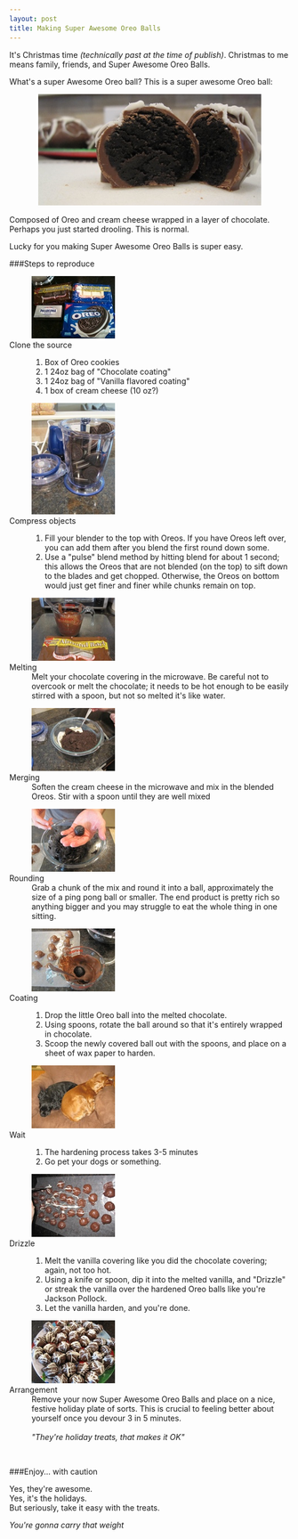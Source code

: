 ```yaml
--- 
layout: post
title: Making Super Awesome Oreo Balls     
---        
```


It's Christmas time _(technically past at the time of publish)_.  Christmas to me means family, friends, and Super Awesome Oreo Balls.

What's a super Awesome Oreo ball?  This is a super awesome Oreo ball:

<div align="center">
<a href="/images/oreo-balls/anatomy.JPG">
    <img src="/images/oreo-balls/anatomy-header.JPG" title="Anatomy of a super Awesome Oreo Ball" width="401" />  
</a>
</div>

Composed of Oreo and cream cheese wrapped in a layer of chocolate.  Perhaps you just started drooling.  This is normal.  

Lucky for you making Super Awesome Oreo Balls is super easy.  

###Steps to reproduce

<dl class="oreo-steps">
    <dd class="image">
        <a href="/images/oreo-balls/materials.jpg">
            <img src="/images/oreo-balls/materials-thumb.jpg" alt="Clone the source" width="150" />
        </a>
    </dd>
    <dt>Clone the source</dt>
    <dd>
        <ol>
            <li>Box of Oreo cookies</li>
            <li>1 24oz bag of "Chocolate coating"</li>
            <li>1 24oz bag of "Vanilla flavored coating"</li>
            <li>1 box of cream cheese (10 oz?)</li>
        </ol>
    </dd>
</dl>
<dl class="oreo-steps">
    <dd class="image">
        <a href="/images/oreo-balls/blender.jpg">
            <img src="/images/oreo-balls/blender-thumb.jpg" alt="Compress objects" width="150" />
        </a>
    </dd>
    <dt>Compress objects</dt>
    <dd>
        <ol>
            <li>
            Fill your blender to the top with Oreos.  If you have Oreos left over, you can add them after you blend the first round down some.  
            </li>
            <li>
            Use a "pulse" blend method by hitting blend for about 1 second; this allows the Oreos that are not blended (on the top) to sift down to the blades and get chopped.  Otherwise, the Oreos on bottom would just get finer and finer while chunks remain on top.  
            </li>
        </ol>
    </dd>
</dl>
<dl class="oreo-steps">
    <dd class="image">
        <a href="/images/oreo-balls/choco-melt.jpg">
            <img src="/images/oreo-balls/choco-melt-thumb.jpg" alt="Melting" width="150" />
        </a>
    </dd>
    <dt>Melting</dt>
    <dd>
        Melt your chocolate covering in the microwave.  Be careful not to overcook or melt the chocolate; it needs to be hot enough to be easily stirred with a spoon, but not so melted it's like water.
    </dd>
</dl>
<dl class="oreo-steps">
    <dd class="image">
        <a href="/images/oreo-balls/mix-o-and-c.jpg">
            <img src="/images/oreo-balls/mix-o-and-c-thumb.jpg" alt="Merging" width="150" />
        </a>
    </dd>
    <dt>Merging</dt>
    <dd>
        Soften the cream cheese in the microwave and mix in the blended Oreos.  Stir with a spoon until they are well mixed
    </dd>
</dl>
<dl class="oreo-steps">
    <dd class="image">
        <a href="/images/oreo-balls/oreo-ball.jpg">
            <img src="/images/oreo-balls/oreo-ball-thumb.jpg" alt="Rounding" width="150" />
        </a>
    </dd>
    <dt>Rounding</dt>
    <dd>
        Grab a chunk of the mix and round it into a ball, approximately the size of a ping pong ball or smaller.  The end product is pretty rich so anything bigger and you may struggle to eat the whole thing in one sitting.
    </dd>
</dl>
<dl class="oreo-steps">
    <dd class="image">
        <a href="/images/oreo-balls/oreo-chocolate.jpg">
            <img src="/images/oreo-balls/oreo-chocolate-thumb.jpg" alt="Coating" width="150" />
        </a>
    </dd>
    <dt>Coating</dt>
    <dd>
        <ol>
            <li>
                Drop the little Oreo ball into the melted chocolate.  
            </li>
            <li>
                Using spoons, rotate the ball around so that it's entirely wrapped in chocolate.
            </li>
            <li>
                Scoop the newly covered ball out with the spoons, and place on a sheet of wax paper to harden. 
            </li>
        </ol>
    </dd>
</dl>
<dl class="oreo-steps">
    <dd class="image">
        <a href="/images/oreo-balls/wait-2.jpg">
            <img src="/images/oreo-balls/wait-2-thumb.jpg" alt="Wait" width="150" />
        </a>
    </dd>
    <dt>Wait</dt>
    <dd>
        <ol>
            <li>
                The hardening process takes 3-5 minutes
            </li>
            <li>
                Go pet your dogs or something.
            </li>
        </ol>
    </dd>
</dl>
<dl class="oreo-steps">
    <dd class="image">
        <a href="/images/oreo-balls/drizzle.jpg">
            <img src="/images/oreo-balls/drizzle-thumb.jpg" alt="Drizzle" width="150" />
        </a>
    </dd>
    <dt>Drizzle</dt>
    <dd>
        <ol>
            <li>
                Melt the vanilla covering like you did the chocolate covering; again, not too hot.
            </li>
            <li>
                Using a knife or spoon, dip it into the melted vanilla, and "Drizzle" or streak the vanilla over the hardened Oreo balls like you're  Jackson Pollock.
            </li>
            <li>
                Let the vanilla harden, and you're done.  
            </li>
        </ol>
    </dd>
</dl>
<dl class="oreo-steps">
    <dd class="image">
        <a href="/images/oreo-balls/collection.jpg">
            <img src="/images/oreo-balls/collection-thumb.jpg" alt="Arrangement" width="150" />
        </a>
    </dd>
    <dt>Arrangement</dt>
    <dd>
        Remove your now Super Awesome Oreo Balls and place on a nice, festive holiday plate of sorts.  This is crucial to feeling better about yourself once you devour 3 in 5 minutes. 
        <br /><br />
        <em>"They're holiday treats, that makes it OK"</em>
    </dd>
</dl>
<br style="clear:both" />

###Enjoy... with caution 

Yes, they're awesome.  
Yes, it's the holidays.  
But seriously, take it easy with the treats.  

*You're gonna carry that weight*

